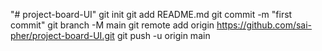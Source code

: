 "# project-board-UI"  git init git add README.md git commit -m "first commit" git branch -M main git remote add origin https://github.com/sai-pher/project-board-UI.git git push -u origin main
